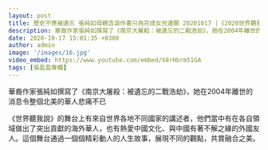 ```yaml
---
layout: post
title: 歷史不應被遺忘 張純如母親含淚作書只為完成女兒遺願 20201017 |《2020世界聽我說》CCTV中文國際
description: 華裔作家張純如撰寫了《南京大屠殺：被遺忘的二戰浩劫》，她在2004年離世的消息令整個北美的華人悲痛不已
date: 2020-10-17 15:01:35 +0300
author: admin
image: '/images/16.jpg'
video_embed: https://www.youtube.com/embed/X8rHbrm51GA
tags: [張盈盈專欄]
---
```

華裔作家張純如撰寫了《南京大屠殺：被遺忘的二戰浩劫》，她在2004年離世的消息令整個北美的華人悲痛不已

《世界聽我說》的舞台上有來自世界各地不同國家的講述者，他們當中有在各自領域做出了突出貢獻的海外華人，也有熱愛中國文化、與中國有著不解之緣的外國友人。這個舞台通過一個個精彩動人的人生故事，展現不同的觀點，共賞融合之美。
